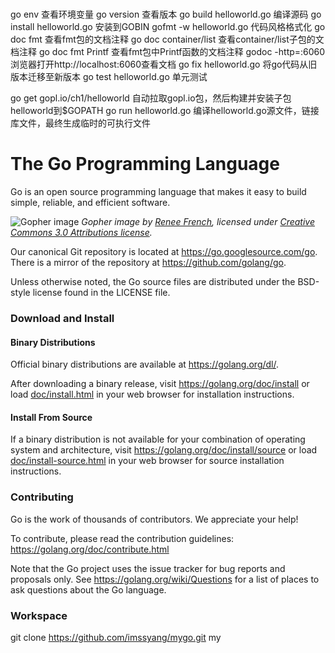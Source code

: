 # 
go env                    查看环境变量
go version                查看版本
go build helloworld.go    编译源码
go install helloworld.go  安装到GOBIN
gofmt -w helloworld.go    代码风格格式化
go doc fmt                查看fmt包的文档注释
go doc container/list     查看container/list子包的文档注释
go doc fmt Printf         查看fmt包中Printf函数的文档注释
godoc -http=:6060         浏览器打开http://localhost:6060查看文档
go fix helloworld.go      将go代码从旧版本迁移至新版本
go test helloworld.go     单元测试

go get gopl.io/ch1/helloworld  自动拉取gopl.io包，然后构建并安装子包helloworld到$GOPATH
go run helloworld.go           编译helloworld.go源文件，链接库文件，最终生成临时的可执行文件



# The Go Programming Language

Go is an open source programming language that makes it easy to build simple,
reliable, and efficient software.

![Gopher image](doc/gopher/fiveyears.jpg)
*Gopher image by [Renee French][rf], licensed under [Creative Commons 3.0 Attributions license][cc3-by].*

Our canonical Git repository is located at https://go.googlesource.com/go.
There is a mirror of the repository at https://github.com/golang/go.

Unless otherwise noted, the Go source files are distributed under the
BSD-style license found in the LICENSE file.

### Download and Install

#### Binary Distributions

Official binary distributions are available at https://golang.org/dl/.

After downloading a binary release, visit https://golang.org/doc/install
or load [doc/install.html](./doc/install.html) in your web browser for installation
instructions.

#### Install From Source

If a binary distribution is not available for your combination of
operating system and architecture, visit
https://golang.org/doc/install/source or load [doc/install-source.html](./doc/install-source.html)
in your web browser for source installation instructions.

### Contributing

Go is the work of thousands of contributors. We appreciate your help!

To contribute, please read the contribution guidelines:
	https://golang.org/doc/contribute.html

Note that the Go project uses the issue tracker for bug reports and
proposals only. See https://golang.org/wiki/Questions for a list of
places to ask questions about the Go language.

[rf]: https://reneefrench.blogspot.com/
[cc3-by]: https://creativecommons.org/licenses/by/3.0/

### Workspace
git clone https://github.com/imssyang/mygo.git my

